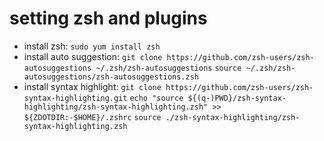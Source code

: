 # setting zsh and plugins

* install zsh: `sudo yum install zsh`
* install auto suggestion:
`git clone https://github.com/zsh-users/zsh-autosuggestions ~/.zsh/zsh-autosuggestions`
`source ~/.zsh/zsh-autosuggestions/zsh-autosuggestions.zsh`
* install syntax highlight:
`git clone https://github.com/zsh-users/zsh-syntax-highlighting.git`
`echo "source ${(q-)PWD}/zsh-syntax-highlighting/zsh-syntax-highlighting.zsh" >> ${ZDOTDIR:-$HOME}/.zshrc`
`source ./zsh-syntax-highlighting/zsh-syntax-highlighting.zsh`